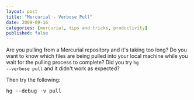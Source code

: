 ```yaml
--- 
layout: post
title: "Mercurial - Verbose Pull"
date: 2009-09-16
categories: [mercurial, tips and tricks, productivity]
published: false
---
```

Are you pulling from a Mercurial repository and it's taking too long?
Do you want to know which files are being pulled into your local
machine while you wait for the pulling process to complete? Did you
try <code>hg --verbose pull</code> and it didn't work as expected?

Then try the following:

<pre>
hg --debug -v pull
</pre>
